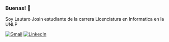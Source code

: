 ### Buenas! 👋

<!--
**LautaroJosin/LautaroJosin** is a ✨ _special_ ✨ repository because its `README.md` (this file) appears on your GitHub profile.

Here are some ideas to get you started:

- 🔭 I’m currently working on ...
- 🌱 I’m currently learning ...
- 👯 I’m looking to collaborate on ...
- 🤔 I’m looking for help with ...
- 💬 Ask me about ...
- 📫 How to reach me: ...
- 😄 Pronouns: ...
- ⚡ Fun fact: ...
-->
Soy Lautaro Josin estudiante de la carrera Licenciatura en Informatica en la UNLP

[![Gmail](https://img.shields.io/badge/Gmail-D14836?style=for-the-badge&logo=gmail&logoColor=white)](ljosinsaller@gmail.com)
[![LinkedIn](https://img.shields.io/badge/LinkedIn-0077B5?style=for-the-badge&logo=linkedin&logoColor=white)](https://www.linkedin.com/in/lautaro-josin-saller-2703a9239/)
